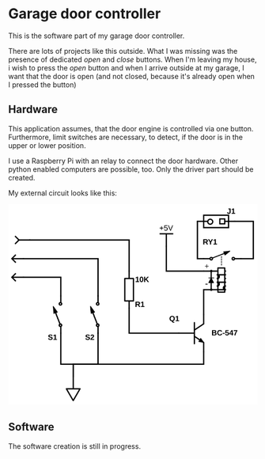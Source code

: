 # Garage door controller

This is the software part of my garage door controller.

There are lots of projects like this outside. What I was missing was the presence
of dedicated *open* and *close* buttons. When I'm leaving my house, i wish to
press the *open* button and when I arrive outside at my garage, I want that the
door is open (and not closed, because it's already open when I pressed the button)

## Hardware

This application assumes, that the door engine is controlled via one button.
Furthermore, limit switches are necessary, to detect, if the door is in the
upper or lower position.

I use a Raspberry Pi with an relay to connect the door hardware. Other python
enabled computers are possible, too. Only the driver part should be created.

My external circuit looks like this:

![Schematic](docs/hardware_schematic.svg)

## Software

The software creation is still in progress.
